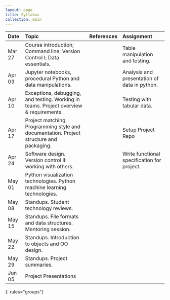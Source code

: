 ```yaml
---
layout: page
title: Syllabus
collection: main
---
```


| Date      | Topic                                                         | References       | Assignment     |
|:----------|:----------------|:---------------|:-------------------|
|Mar 27     | Course introduction; Command line; Version Control I; Data essentials.      |                  | Table manipulation and testing.  |
|Apr 03     | Jupyter notebooks, procedural Python and data manipulations.  |                  | Analysis and presentation of data in python. |
|Apr 10     | Exceptions, debugging, and testing. Working in teams. Project overview & requirements.   |     | Testing with tabular data.                 |
|Apr 17     | Project matching. Programming style and documentation. Project structure and packaging. |           |  Setup Project Repo    |
|Apr 24     | Software design. Version control II: working with others.        || Write functional specification for project.  |
|May 01     | Python visualization technologies. Python machine learning technologies.         | ||
|May 08     | Standups. Student technology reviews.   | ||
|May 15     | Standups. File formats and data structures. Mentoring session.          | ||
|May 22     | Standups. Introduction to objects and OO design.                        | ||
|May 29     | Standups. Project summaries.                                            | ||
|Jun 05     | Project Presentations   |
{: rules="groups"}

